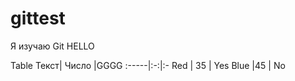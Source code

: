 # gittest
Я изучаю Git
HELLO


[^1]: Tekst 1
[^2]: Terst 2

Table
Текст| Число |GGGG
:-----|:-:|:-
Red | 35 | Yes
Blue |45 | No



  


